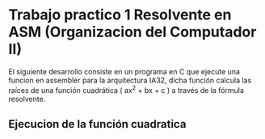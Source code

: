 # Trabajo practico 1 Resolvente en ASM (Organizacion del Computador II)

El siguiente desarrollo consiste en un programa en C que ejecute una funcion en assembler para la arquitectura IA32, dicha función calcula las raíces de una función
cuadrática ( ax<sup>2</sup> + bx + c ) a través de la fórmula resolvente. 

## Ejecucion de la función cuadratica



